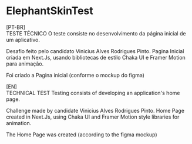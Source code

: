 # ElephantSkinTest
[PT-BR] <br />
TESTE TÉCNICO
O teste consiste no desenvolvimento da página inicial de um aplicativo. 

Desafio feito pelo candidato Vinicius Alves Rodrigues Pinto. Pagina Inicial criada em Next.Js, usando bibliotecas de estilo Chaka UI e Framer Motion para animação.

Foi criado a Pagina inicial (conforme o mockup do figma) 

[EN] <br />
TECHNICAL TEST
Testing consists of developing an application's home page.

Challenge made by candidate Vinicius Alves Rodrigues Pinto. Home Page created in Next.Js, using Chaka UI and Framer Motion style libraries for animation.

The Home Page was created (according to the figma mockup)
